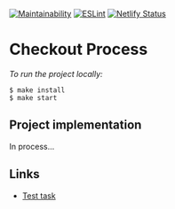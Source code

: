 [![Maintainability](https://api.codeclimate.com/v1/badges/715dca49473549ce9b76/maintainability)](https://codeclimate.com/github/woaouh/checkout-process/maintainability) [![ESLint](https://github.com/woaouh/checkout-process/workflows/ESLint/badge.svg)](https://github.com/woaouh/checkout-process/actions) [![Netlify Status](https://api.netlify.com/api/v1/badges/e9072a8a-4798-4115-ab0f-925122e040e1/deploy-status)](https://app.netlify.com/sites/ecstatic-einstein-49f4a8/deploys)

# Checkout Process

_To run the project locally:_

```
$ make install
$ make start
```

## Project implementation

In process...

## Links

- [Test task](https://github.com/fs/test-tasks/tree/master/front-end)
